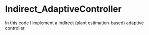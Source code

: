 # Indirect_AdaptiveController
In this code I implement a indirect (plant estimation-based) adaptive controller. 
